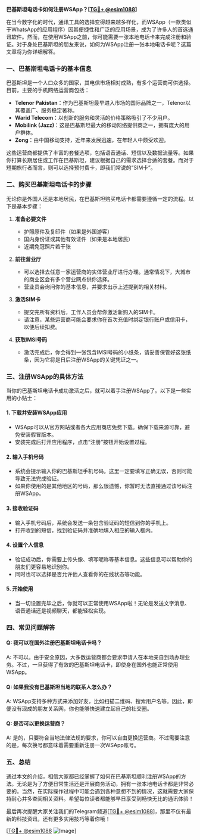 **巴基斯坦电话卡如何注册WSApp？[[TG💪+ @esim1088](https://t.me/s/esim1088)]**

在当今数字化的时代，通讯工具的选择变得越来越多样化，而WSApp（一款类似于WhatsApp的应用程序）因其便捷性和广泛的应用场景，成为了许多人的首选通讯软件。然而，在使用WSApp之前，你可能需要一张本地电话卡来完成注册和验证。对于身处巴基斯坦的朋友来说，如何为WSApp注册一张本地电话卡呢？这篇文章将为你详细解答。

### 一、巴基斯坦电话卡的基本信息

巴基斯坦是一个人口众多的国家，其电信市场相对成熟，有多个运营商可供选择。目前，主要的手机网络运营商包括：

- **Telenor Pakistan**：作为巴基斯坦最早进入市场的国际品牌之一，Telenor以其覆盖广、服务稳定著称。
- **Warid Telecom**：以创新的服务和灵活的价格策略吸引了不少用户。
- **Mobilink (Jazz)**：这是巴基斯坦最大的移动网络提供商之一，拥有庞大的用户群体。
- **Zong**：由中国移动支持，近年来发展迅速，在年轻人中颇受欢迎。

这些运营商都提供了丰富的套餐选项，包括语音通话、短信以及数据流量等。如果你打算长期居住或工作在巴基斯坦，建议根据自己的需求选择合适的套餐。而对于短期旅行者而言，则可以选择预付费卡，即我们常说的“SIM卡”。

### 二、购买巴基斯坦电话卡的步骤

无论你是外国人还是本地居民，在巴基斯坦购买电话卡都需要遵循一定的流程。以下是基本步骤：

1. **准备必要文件**
   - 护照原件及复印件（如果是外国游客）
   - 国内身份证或其他有效证件（如果是本地居民）
   - 近期免冠照片若干张

2. **前往营业厅**
   - 可以选择去任意一家运营商的实体营业厅进行办理。通常情况下，大城市的商业区会有多个营业网点供你选择。
   - 营业员会询问你的基本信息，并要求出示上述提到的相关材料。

3. **激活SIM卡**
   - 提交完所有资料后，工作人员会帮你激活新购入的SIM卡。
   - 请注意，某些运营商可能会要求你在首次充值时绑定银行账户或信用卡，以便后续扣费。

4. **获取IMSI号码**
   - 激活完成后，你会得到一张包含IMSI号码的小纸条，请妥善保管好这张纸条，因为它将是日后注册WSApp的关键凭证之一。

### 三、注册WSApp的具体方法

当你的巴基斯坦电话卡成功激活之后，就可以着手注册WSApp了。以下是一些实用的小贴士：

#### 1. 下载并安装WSApp应用
   - WSApp可以从官方网站或者各大应用商店免费下载。确保下载来源可靠，避免安装假冒版本。
   - 安装完成后打开应用程序，点击“注册”按钮开始设置过程。

#### 2. 输入手机号码
   - 系统会提示输入你的巴基斯坦手机号码。这里一定要填写正确无误，否则可能导致无法完成验证。
   - 如果你使用的是其他地区的号码，那么很遗憾，你暂时无法直接通过该号码注册WSApp。

#### 3. 接收验证码
   - 输入手机号码后，系统会发送一条包含验证码的短信到你的手机上。
   - 打开收到的短信，找到验证码并准确地填入相应的输入框内。

#### 4. 设置个人信息
   - 验证成功后，你需要上传头像、填写昵称等基本信息。这些信息可以帮助你的朋友们更容易地识别你。
   - 同时也可以选择是否允许他人查看你的在线状态等功能。

#### 5. 开始使用
   - 当一切设置完毕之后，你就可以正常使用WSApp啦！无论是发送文字消息、语音通话还是视频聊天，都能轻松实现。

### 四、常见问题解答

#### Q: 我可以在国外注册巴基斯坦电话卡吗？
A: 不可以。由于安全原因，大多数运营商都会要求申请人在本地亲自到场办理业务。不过，一旦获得了有效的巴基斯坦电话卡，即使身在国外也能正常使用WSApp。

#### Q: 如果我没有巴基斯坦当地的联系人怎么办？
A: WSApp支持多种方式来添加好友，比如扫描二维码、搜索用户名等。因此，即便没有现成的朋友关系网，你也能够快速建立起自己的社交圈。

#### Q: 是否可以更换运营商？
A: 是的，只要符合当地法律法规的要求，你可以自由更换运营商。不过需要注意的是，每次换号都意味着需要重新注册一次WSApp账号。

### 五、总结

通过本文的介绍，相信大家都已经掌握了如何在巴基斯坦顺利注册WSApp的方法。无论是为了方便日常生活还是开展商务活动，拥有一张本地电话卡都是非常必要的。当然，在实际操作过程中可能会遇到各种意想不到的情况，这就需要大家保持耐心并多查阅相关资料。希望每位读者都能够早日享受到畅快无比的通讯体验！

最后再次提醒大家关注我们的Telegram频道[[TG💪+ @esim1088](https://t.me/s/esim1088)]，那里不仅有最新的科技资讯，还有更多实用技巧等着你哦！

[[TG💪+ @esim1088](https://t.me/s/esim1088) ![Image](https://i.postimg.cc/4NQfJmqS/Snipaste-2025-05-13-00-14-12.png)]